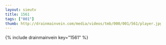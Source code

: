 ```yaml
--- 
layout: sieutv
title: 1561
tags: ["001"]
thumb: http://drainmainvein.com/media/videos/tmb/000/001/561/player.jpg
---
```

{% include drainmainvein key="1561" %} 
